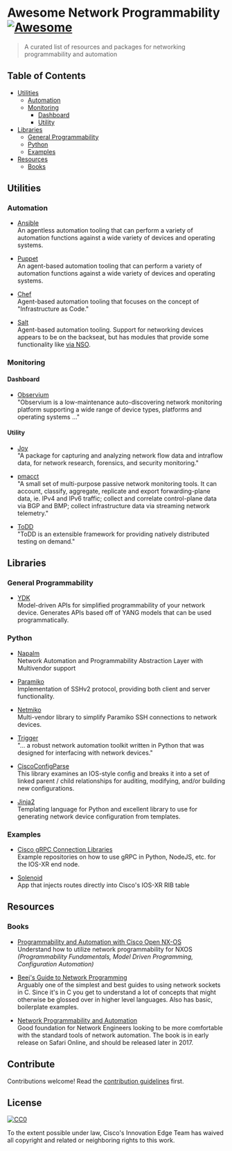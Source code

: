 # Awesome Network Programmability [![Awesome](https://cdn.rawgit.com/sindresorhus/awesome/d7305f38d29fed78fa85652e3a63e154dd8e8829/media/badge.svg)](https://github.com/sindresorhus/awesome)

> A curated list of resources and packages for networking programmability and automation


## Table of Contents

- [Utilities](#utilities)
  - [Automation](#automation)
  - [Monitoring](#monitoring)
    - [Dashboard](#dashboard)
    - [Utility](#utility)
- [Libraries](#libraries)
  - [General Programmability](#general-programmability)
  - [Python](#python)
  - [Examples](#examples)
- [Resources](#resources)
  - [Books](#books)

## Utilities

### Automation
- [Ansible](https://docs.ansible.com)  
An agentless automation tooling that can perform a variety of automation functions against a wide variety of devices and operating systems.

- [Puppet](https://docs.puppet.com)  
An agent-based automation tooling that can perform a variety of automation functions against a wide variety of devices and operating systems.

- [Chef](https://docs.chef.io/chef_overview.html)  
Agent-based automation tooling that focuses on the concept of "Infrastructure as Code."

- [Salt](https://docs.saltstack.com/en/latest/)  
Agent-based automation tooling. Support for networking devices appears to be on the backseat, but has modules that provide some functionality like [via NSO](https://docs.saltstack.com/en/latest/ref/proxy/all/salt.proxy.cisconso.html).

### Monitoring

#### Dashboard
- [Observium](http://www.observium.org)  
"Observium is a low-maintenance auto-discovering network monitoring platform supporting a wide range of device types, platforms and operating systems ..."

#### Utility
- [Joy](https://github.com/cisco/joy)  
"A package for capturing and analyzing network flow data and intraflow data, for network research, forensics, and security monitoring."

- [pmacct](http://www.pmacct.net)  
"A small set of multi-purpose passive network monitoring tools. It can account, classify, aggregate, replicate and export forwarding-plane data, ie. IPv4 and IPv6 traffic; collect and correlate control-plane data via BGP and BMP; collect infrastructure data via streaming network telemetry."

- [ToDD](https://github.com/toddproject/todd)  
"ToDD is an extensible framework for providing natively distributed testing on demand."

## Libraries

### General Programmability

- [YDK](https://developer.cisco.com/site/ydk/)  
Model-driven APIs for simplified programmability of your network device. Generates APIs based off of YANG models that can be used programmatically.

### Python

- [Napalm](https://github.com/napalm-automation/napalm)  
Network Automation and Programmability Abstraction Layer with Multivendor support

- [Paramiko](http://www.paramiko.org/)  
Implementation of SSHv2 protocol, providing both client and server functionality.

- [Netmiko](https://github.com/ktbyers/netmiko)  
Multi-vendor library to simplify Paramiko SSH connections to network devices.

- [Trigger](https://github.com/trigger/trigger)  
"... a robust network automation toolkit written in Python that was designed for interfacing with network devices."

- [CiscoConfigParse](http://www.pennington.net/py/ciscoconfparse/)  
This library examines an IOS-style config and breaks it into a set of linked parent / child relationships for auditing, modifying, and/or building new configurations.

- [Jinja2](http://jinja.pocoo.org/docs/2.9/)  
Templating language for Python and excellent library to use for generating network device configuration from templates.

### Examples
- [Cisco gRPC Connection Libraries](https://github.com/cisco-grpc-connection-libs)  
Example repositories on how to use gRPC in Python, NodeJS, etc. for the IOS-XR end node.

- [Solenoid](https://github.com/ios-xr/Solenoid)  
App that injects routes directly into Cisco's IOS-XR RIB table

## Resources

### Books
- [Programmability and Automation with Cisco Open NX-OS](http://www.cisco.com/c/dam/en/us/td/docs/switches/datacenter/nexus9000/sw/open_nxos/programmability/guide/Programmability_Open_NX-OS.pdf)  
Understand how to utilize network programmability for NXOS *(Programmability Fundamentals, Model Driven Programming, Configuration Automation)*

- [Beej's Guide to Network Programming](http://beej.us/guide/bgnet/)  
Arguably one of the simplest and best guides to using network sockets in C. Since it's in C you get to understand a lot of concepts that might otherwise be glossed over in higher level languages. Also has basic, boilerplate examples.

- [Network Programmability and Automation](http://shop.oreilly.com/product/0636920042082.do)   
Good foundation for Network Engineers looking to be more comfortable with the standard tools of network automation. The book is in early release on Safari Online, and should be released later in 2017.

## Contribute

Contributions welcome! Read the [contribution guidelines](contributing.md) first.


## License

[![CC0](http://mirrors.creativecommons.org/presskit/buttons/88x31/svg/cc-zero.svg)](http://creativecommons.org/publicdomain/zero/1.0)

To the extent possible under law, Cisco's Innovation Edge Team has waived all copyright and
related or neighboring rights to this work.
